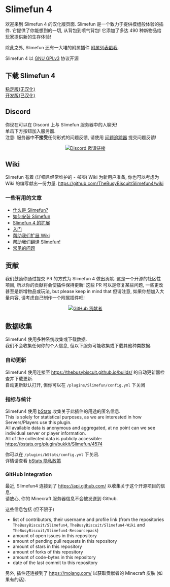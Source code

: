 # Slimefun 4
欢迎来到 Slimefun 4 的汉化版页面. Slimefun 是一个致力于提供模组般体验的插件. 它提供了你能想到的一切, 从背包到喷气背包!
它添加了多达 490 种新物品给玩家提供新的生存体验!

除此之外, Slimefun 还有一大堆的附属插件 [附属列表戳我](https://github.com/TheBusyBiscuit/Slimefun4/wiki/Addons).

Slimefun 4 以 [GNU GPLv3](https://github.com/TheBusyBiscuit/Slimefun4/blob/master/LICENSE) 协议开源

## 下载 Slimefun 4
[稳定版(无汉化)](https://thebusybiscuit.github.io/builds/TheBusyBiscuit/Slimefun4/stable/)<br>
[开发版(已汉化)](https://github.com/StarWishsama/Slimefun4/releases/latest)

## Discord
你现在可以在 Discord 上与 Slimefun 服务器中的人聊天!<br>
单击下方按钮加入服务器.<br>
注意: 服务器中**不接受**任何形式的问题反馈, 请使用 [问题追踪器](https://github.com/TheBusyBiscuit/Slimefun4/issues) 提交问题反馈!

<p align="center">
  <a href="https://discord.gg/fsD4Bkh">
    <img src="https://img.shields.io/discord/565557184348422174?color=7289DA&label=Discord&style=for-the-badge" alt="Discord 邀请链接"/>
  </a>
</p>

## Wiki
Slimefun 有着 (详细且经常维护的 - *咳咳*) Wiki 为新用户准备, 
你也可以考虑为 Wiki 的编写献出一份力量.
https://github.com/TheBusyBiscuit/Slimefun4/wiki

### 一些有用的文章
* [什么是 Slimefun?](https://github.com/TheBusyBiscuit/Slimefun4/wiki/Slimefun-in-a-nutshell)
* [如何安装 Slimefun](https://github.com/TheBusyBiscuit/Slimefun4/wiki/Installing-Slimefun)
* [Slimefun 4 的扩展](https://github.com/TheBusyBiscuit/Slimefun4/wiki/Addons)
* [入门](https://github.com/TheBusyBiscuit/Slimefun4/wiki/Getting-Started)
* [帮助我们扩展 Wiki](https://github.com/TheBusyBiscuit/Slimefun4/wiki/Expanding-the-Wiki)
* [帮助我们翻译 Slimefun!](https://github.com/TheBusyBiscuit/Slimefun4/wiki/Translating-Slimefun)
* [常见的问题](https://github.com/TheBusyBiscuit/Slimefun4/wiki/Common-Issues)

## 贡献
我们鼓励你通过提交 PR 的方式为 Slimefun 4 做出贡献.
这是一个开源的社区性项目, 所以你的贡献将会使插件保持更新!
这些 PR 可以是修复某些问题, 一些更改甚至是新增物品或玩法, but please keep in mind that
但请注意, 如果你想加入大量内容, 请考虑自己制作一个附属插件吧!

<p align="center">
  <a href="https://github.com/TheBusyBiscuit/Slimefun4/graphs/contributors">
    <img alt="GitHub 贡献者" src="https://img.shields.io/github/contributors/TheBusyBiscuit/Slimefun4?style=for-the-badge">
  </a>
</p>

## 数据收集
Slimefun4 使用多种系统收集或下载数据.<br>
我们不会收集任何你的个人信息, 但以下服务可能收集或下载其他种类数据.

### 自动更新
Slimefun4 使用连接至 https://thebusybiscuit.github.io/builds/ 的自动更新器检查并下载更新.<br>
自动更新默认打开, 但你可以在 `/plugins/Slimefun/config.yml` 下关闭<br>

### 指标与统计
Slimefun4 使用 [bStats](https://bstats.org/plugin/bukkit/Slimefun/4574) 收集关于此插件的用途的匿名信息.<br>
This is solely for statistical purposes, as we are interested in how Servers/Players use this plugin.<br>
All available data is anonymous and aggregated, at no point can we see individual server or player information.<br>
All of the collected data is publicly accessible: https://bstats.org/plugin/bukkit/Slimefun/4574

你可以在 `/plugins/bStats/config.yml` 下关闭.<br>
详情请查看 [bStats 隐私政策](https://bstats.org/privacy-policy)

### GitHub Integration
最近, Slimefun4 连接到了 https://api.github.com/ 以收集关于这个开源项目的信息.<br>
请放心, 你的 Minecraft 服务器信息不会被发送到 Github.

这些信息包括 (但不限于)
* list of contributors, their username and profile link (from the repositories `TheBusyBiscuit/Slimefun4`, `TheBusyBiscuit/Slimefun4-Wiki` and `TheBusyBiscuit/Slimefun4-Resourcepack`)
* amount of open issues in this repository
* amount of pending pull requests in this repository
* amount of stars in this repository
* amount of forks of this repository
* amount of code-bytes in this repository
* date of the last commit to this repository

另外, 插件还连接到了 https://mojang.com/ 以获取贡献者的 Minecraft 皮肤 (如果有的话).
